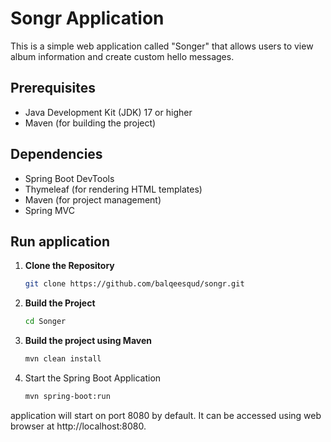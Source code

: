 # Songr Application

This is a simple web application called "Songer" that allows users to view album information and create custom 
hello messages.

## Prerequisites

- Java Development Kit (JDK) 17 or higher
- Maven (for building the project)

## Dependencies

- Spring Boot DevTools
- Thymeleaf (for rendering HTML templates) 
- Maven (for project management)
- Spring MVC 

## Run application

1. **Clone the Repository**

   ```bash
   git clone https://github.com/balqeesqud/songr.git
   
2. **Build the Project**
   ```bash
   cd Songer
   
3. **Build the project using Maven**
   ```bash
   mvn clean install

4. Start the Spring Boot Application
    ```bash
   mvn spring-boot:run
   

 application will start on port 8080 by default. It can be accessed using web browser at http://localhost:8080.
   


